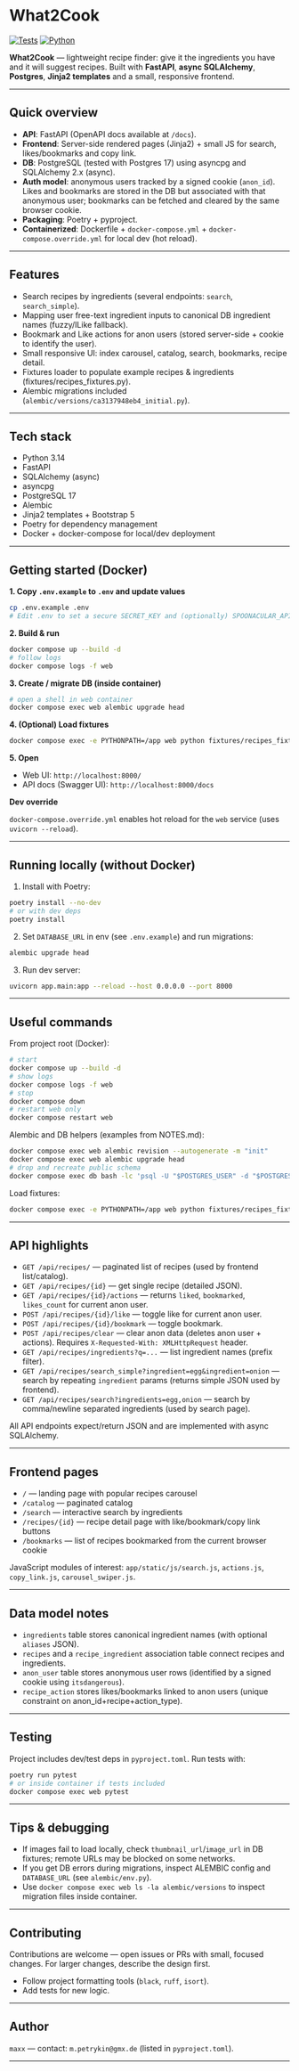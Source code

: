 # What2Cook

[![Tests](https://img.shields.io/badge/tests-pytest-blue)](#)
[![Python](https://img.shields.io/badge/python-3.14-blue)](#)

**What2Cook** — lightweight recipe finder: give it the ingredients you have and it will suggest recipes.
Built with **FastAPI**, **async SQLAlchemy**, **Postgres**, **Jinja2 templates** and a small, responsive frontend.

---

## Quick overview

* **API**: FastAPI (OpenAPI docs available at `/docs`).
* **Frontend**: Server-side rendered pages (Jinja2) + small JS for search, likes/bookmarks and copy link.
* **DB**: PostgreSQL (tested with Postgres 17) using asyncpg and SQLAlchemy 2.x (async).
* **Auth model**: anonymous users tracked by a signed cookie (`anon_id`). Likes and bookmarks are stored in the DB but associated with that anonymous user; bookmarks can be fetched and cleared by the same browser cookie.
* **Packaging**: Poetry + pyproject.
* **Containerized**: Dockerfile + `docker-compose.yml` + `docker-compose.override.yml` for local dev (hot reload).

---

## Features

* Search recipes by ingredients (several endpoints: `search`, `search_simple`).
* Mapping user free-text ingredient inputs to canonical DB ingredient names (fuzzy/ILike fallback).
* Bookmark and Like actions for anon users (stored server-side + cookie to identify the user).
* Small responsive UI: index carousel, catalog, search, bookmarks, recipe detail.
* Fixtures loader to populate example recipes & ingredients (fixtures/recipes_fixtures.py).
* Alembic migrations included (`alembic/versions/ca3137948eb4_initial.py`).

---

## Tech stack

* Python 3.14
* FastAPI
* SQLAlchemy (async)
* asyncpg
* PostgreSQL 17
* Alembic
* Jinja2 templates + Bootstrap 5
* Poetry for dependency management
* Docker + docker-compose for local/dev deployment

---

## Getting started (Docker)

**1. Copy `.env.example` to `.env` and update values**

```bash
cp .env.example .env
# Edit .env to set a secure SECRET_KEY and (optionally) SPOONACULAR_API_KEY
```

**2. Build & run**

```bash
docker compose up --build -d
# follow logs
docker compose logs -f web
```

**3. Create / migrate DB (inside container)**

```bash
# open a shell in web container
docker compose exec web alembic upgrade head
```

**4. (Optional) Load fixtures**

```bash
docker compose exec -e PYTHONPATH=/app web python fixtures/recipes_fixtures.py
```

**5. Open**

* Web UI: `http://localhost:8000/`
* API docs (Swagger UI): `http://localhost:8000/docs`

**Dev override**

`docker-compose.override.yml` enables hot reload for the `web` service (uses `uvicorn --reload`).

---

## Running locally (without Docker)

1. Install with Poetry:

```bash
poetry install --no-dev
# or with dev deps
poetry install
```

2. Set `DATABASE_URL` in env (see `.env.example`) and run migrations:

```bash
alembic upgrade head
```

3. Run dev server:

```bash
uvicorn app.main:app --reload --host 0.0.0.0 --port 8000
```

---

## Useful commands

From project root (Docker):

```bash
# start
docker compose up --build -d
# show logs
docker compose logs -f web
# stop
docker compose down
# restart web only
docker compose restart web
```

Alembic and DB helpers (examples from NOTES.md):

```bash
docker compose exec web alembic revision --autogenerate -m "init"
docker compose exec web alembic upgrade head
# drop and recreate public schema
docker compose exec db bash -lc 'psql -U "$POSTGRES_USER" -d "$POSTGRES_DB" -c "DROP SCHEMA public CASCADE; CREATE SCHEMA public;"'
```

Load fixtures:

```bash
docker compose exec -e PYTHONPATH=/app web python fixtures/recipes_fixtures.py
```

---

## API highlights

* `GET /api/recipes/` — paginated list of recipes (used by frontend list/catalog).
* `GET /api/recipes/{id}` — get single recipe (detailed JSON).
* `GET /api/recipes/{id}/actions` — returns `liked`, `bookmarked`, `likes_count` for current anon user.
* `POST /api/recipes/{id}/like` — toggle like for current anon user.
* `POST /api/recipes/{id}/bookmark` — toggle bookmark.
* `POST /api/recipes/clear` — clear anon data (deletes anon user + actions). Requires `X-Requested-With: XMLHttpRequest` header.
* `GET /api/recipes/ingredients?q=...` — list ingredient names (prefix filter).
* `GET /api/recipes/search_simple?ingredient=egg&ingredient=onion` — search by repeating `ingredient` params (returns simple JSON used by frontend).
* `GET /api/recipes/search?ingredients=egg,onion` — search by comma/newline separated ingredients (used by search page).

All API endpoints expect/return JSON and are implemented with async SQLAlchemy.

---

## Frontend pages

* `/` — landing page with popular recipes carousel
* `/catalog` — paginated catalog
* `/search` — interactive search by ingredients
* `/recipes/{id}` — recipe detail page with like/bookmark/copy link buttons
* `/bookmarks` — list of recipes bookmarked from the current browser cookie

JavaScript modules of interest: `app/static/js/search.js`, `actions.js`, `copy_link.js`, `carousel_swiper.js`.

---

## Data model notes

* `ingredients` table stores canonical ingredient names (with optional `aliases` JSON).
* `recipes` and a `recipe_ingredient` association table connect recipes and ingredients.
* `anon_user` table stores anonymous user rows (identified by a signed cookie using `itsdangerous`).
* `recipe_action` stores likes/bookmarks linked to anon users (unique constraint on anon_id+recipe+action_type).

---

## Testing

Project includes dev/test deps in `pyproject.toml`. Run tests with:

```bash
poetry run pytest
# or inside container if tests included
docker compose exec web pytest
```

---

## Tips & debugging

* If images fail to load locally, check `thumbnail_url`/`image_url` in DB fixtures; remote URLs may be blocked on some networks.
* If you get DB errors during migrations, inspect ALEMBIC config and `DATABASE_URL` (see `alembic/env.py`).
* Use `docker compose exec web ls -la alembic/versions` to inspect migration files inside container.

---

## Contributing

Contributions are welcome — open issues or PRs with small, focused changes. For larger changes, describe the design first.

* Follow project formatting tools (`black`, `ruff`, `isort`).
* Add tests for new logic.

---

## Author

`maxx` — contact: `m.petrykin@gmx.de` (listed in `pyproject.toml`).

---

